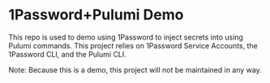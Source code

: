 # 1Password+Pulumi Demo
This repo is used to demo using 1Password to inject secrets into using Pulumi commands. This project relies on 1Password Service Accounts, the 1Password CLI, and the Pulumi CLI.

Note: Because this is a demo, this project will not be maintained in any way.

